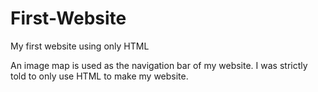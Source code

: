 # First-Website
My first website using only HTML

An image map is used as the navigation bar of my website. I was strictly told to only use HTML to make my website.

